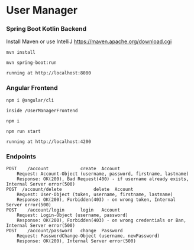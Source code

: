 # User Manager

### Spring Boot Kotlin Backend

Install Maven or use IntelliJ
https://maven.apache.org/download.cgi

    mvn install
    
    mvn spring-boot:run
    
    running at http://localhost:8080

### Angular Frontend

    npm i @angular/cli
    
    inside /UserManagerFrontend
    
    npm i 
    
    npm run start
    
    running at http://localhost:4200

### Endpoints

    POST    /account            create  Account		
    	Request: Account-Object (username, password, firstname, lastname)
    	Response: OK(200), Bad Request(400) - if username already exists, Internal Server error(500)
    POST  /account/delete            delete  Account
    	Request: User-Object (token, username, firstname, lastname)
    	Response: OK(200), Forbidden(403) - on wrong token, Internal Server error(500)
    POST    /account/login      login   Account 
    	Request: Login-Object (username, password)
    	Response: OK(200), Forbidden(403) - on wrong credentials or Ban, Internal Server error(500)
    POST    /account/password   change  Password
    	Request: PasswordChange-Object (username, newPassword)
    	Response: OK(200), Internal Server error(500)

